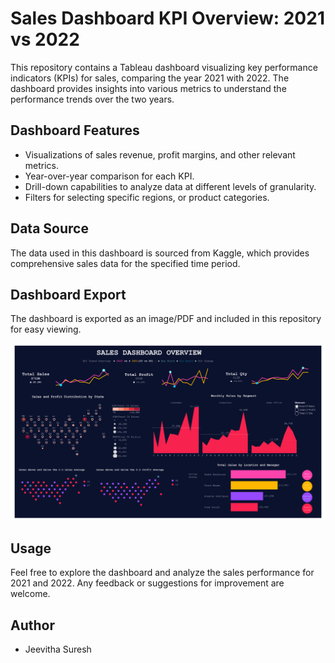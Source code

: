 # Sales Dashboard KPI Overview: 2021 vs 2022

This repository contains a Tableau dashboard visualizing key performance indicators (KPIs) for sales, comparing the year 2021 with 2022. The dashboard provides insights into various metrics to understand the performance trends over the two years.

## Dashboard Features

- Visualizations of sales revenue, profit margins, and other relevant metrics.
- Year-over-year comparison for each KPI.
- Drill-down capabilities to analyze data at different levels of granularity.
- Filters for selecting specific regions, or product categories.

## Data Source

The data used in this dashboard is sourced from Kaggle, which provides comprehensive sales data for the specified time period. 

## Dashboard Export

The dashboard is exported as an image/PDF and included in this repository for easy viewing.

![Sales Dashboard](https://github.com/jeevithasuresh12/Sales-Dashboard-Overview/blob/main/Sales%20Dashboard.png)

## Usage

Feel free to explore the dashboard and analyze the sales performance for 2021 and 2022. Any feedback or suggestions for improvement are welcome.

## Author

- Jeevitha Suresh
